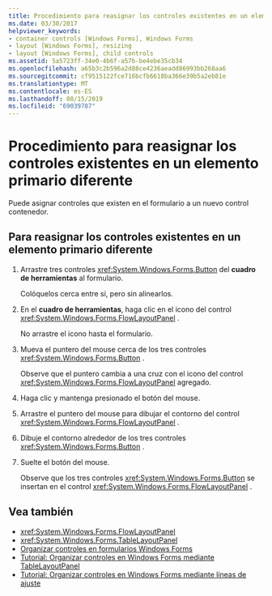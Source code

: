```yaml
---
title: Procedimiento para reasignar los controles existentes en un elemento primario diferente
ms.date: 03/30/2017
helpviewer_keywords:
- container controls [Windows Forms], Windows Forms
- layout [Windows Forms], resizing
- layout [Windows Forms], child controls
ms.assetid: 5a5723ff-34e0-4b6f-a57b-be4ebe35cb34
ms.openlocfilehash: a65b3c2b596a2d88ce4236aeadd86993bb268aa6
ms.sourcegitcommit: cf9515122fce716bcfb6618ba366e39b5a2eb81e
ms.translationtype: MT
ms.contentlocale: es-ES
ms.lasthandoff: 08/15/2019
ms.locfileid: "69039787"
---
```

# <a name="how-to-reassign-existing-controls-to-a-different-parent"></a>Procedimiento para reasignar los controles existentes en un elemento primario diferente
Puede asignar controles que existen en el formulario a un nuevo control contenedor.

## <a name="to-reassign-existing-controls-to-a-different-parent"></a>Para reasignar los controles existentes en un elemento primario diferente

1. Arrastre tres controles <xref:System.Windows.Forms.Button> del **cuadro de herramientas** al formulario.

     Colóquelos cerca entre sí, pero sin alinearlos.

2. En el **cuadro de herramientas**, haga clic en el icono del control <xref:System.Windows.Forms.FlowLayoutPanel> .

     No arrastre el icono hasta el formulario.

3. Mueva el puntero del mouse cerca de los tres controles <xref:System.Windows.Forms.Button> .

     Observe que el puntero cambia a una cruz con el icono del control <xref:System.Windows.Forms.FlowLayoutPanel> agregado.

4. Haga clic y mantenga presionado el botón del mouse.

5. Arrastre el puntero del mouse para dibujar el contorno del control <xref:System.Windows.Forms.FlowLayoutPanel> .

6. Dibuje el contorno alrededor de los tres controles <xref:System.Windows.Forms.Button> .

7. Suelte el botón del mouse.

     Observe que los tres controles <xref:System.Windows.Forms.Button> se insertan en el control <xref:System.Windows.Forms.FlowLayoutPanel> .

## <a name="see-also"></a>Vea también

- <xref:System.Windows.Forms.FlowLayoutPanel>
- <xref:System.Windows.Forms.TableLayoutPanel>
- [Organizar controles en formularios Windows Forms](arranging-controls-on-windows-forms.md)
- [Tutorial: Organizar controles en Windows Forms mediante TableLayoutPanel](walkthrough-arranging-controls-on-windows-forms-using-a-tablelayoutpanel.md)
- [Tutorial: Organizar controles en Windows Forms mediante líneas de ajuste](walkthrough-arranging-controls-on-windows-forms-using-snaplines.md)
